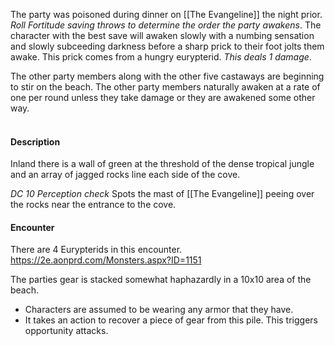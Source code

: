 The party was poisoned during dinner on [[The Evangeline]] the night prior. *Roll Fortitude saving throws to determine the order the party awakens*. The character with the best save will awaken slowly with a numbing sensation and slowly subceeding darkness before a sharp prick to their foot jolts them awake. This prick comes from a hungry eurypterid. *This deals 1 damage*. 

The other party members along with the other five castaways are beginning to stir on the beach. The other party members naturally awaken at a rate of one per round unless they take damage or they are awakened some other way.
<br>
<br>
#### Description
Inland there is a wall of green at the threshold of the dense tropical jungle and an array of jagged rocks line each side of the cove.

*DC 10 Perception check* Spots the mast of [[The Evangeline]] peeing over the rocks near the entrance to the cove.

#### Encounter
There are 4 Eurypterids in this encounter.
https://2e.aonprd.com/Monsters.aspx?ID=1151

The parties gear is stacked somewhat haphazardly in a 10x10 area of the beach.
- Characters are assumed to be wearing any armor that they have.
- It takes an action to recover a piece of gear from this pile. This triggers opportunity attacks.

